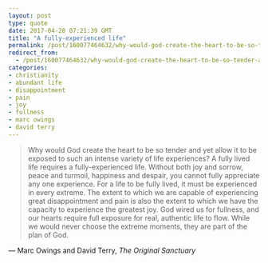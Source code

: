 ```yaml
---
layout: post
type: quote
date: 2017-04-28 07:21:39 GMT
title: "A fully-experienced life"
permalink: /post/160077464632/why-would-god-create-the-heart-to-be-so-tender-and
redirect_from: 
  - /post/160077464632/why-would-god-create-the-heart-to-be-so-tender-and
categories:
- christianity
- abundant life
- disappointment
- pain
- joy
- fullness
- marc owings
- david terry
---
```

<blockquote>Why would God create the heart to be so tender and yet allow it to be exposed to such an intense variety of life experiences? A fully lived life requires a fully-experienced life. Without both joy and sorrow, peace and turmoil, happiness and despair, you cannot fully appreciate any one experience. For a life to be fully lived, it must be experienced in every extreme. The extent to which we are capable of experiencing great disappointment and pain is also the extent to which we have the capacity to experience the greatest joy. God wired us for fullness, and our hearts require full exposure for real, authentic life to flow. While we would never choose the extreme moments, they are part of the plan of God.</blockquote>
<p>— Marc Owings and David Terry, <i>The Original Sanctuary</i></p>